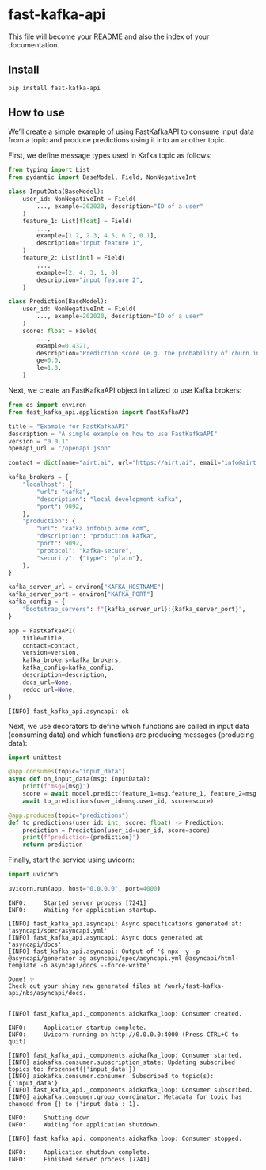 fast-kafka-api
================

<!-- WARNING: THIS FILE WAS AUTOGENERATED! DO NOT EDIT! -->

This file will become your README and also the index of your
documentation.

## Install

``` sh
pip install fast-kafka-api
```

## How to use

We’ll create a simple example of using FastKafkaAPI to consume input
data from a topic and produce predictions using it into an another
topic.

First, we define message types used in Kafka topic as follows:

``` python
from typing import List
from pydantic import BaseModel, Field, NonNegativeInt

class InputData(BaseModel):
    user_id: NonNegativeInt = Field(
        ..., example=202020, description="ID of a user"
    )
    feature_1: List[float] = Field(
        ...,
        example=[1.2, 2.3, 4.5, 6.7, 0.1],
        description="input feature 1",
    )
    feature_2: List[int] = Field(
        ...,
        example=[2, 4, 3, 1, 0],
        description="input feature 2",
    )

class Prediction(BaseModel):
    user_id: NonNegativeInt = Field(
        ..., example=202020, description="ID of a user"
    )
    score: float = Field(
        ...,
        example=0.4321,
        description="Prediction score (e.g. the probability of churn in the next 28 days)",
        ge=0.0,
        le=1.0,
    )
```

Next, we create an FastKafkaAPI object initialized to use Kafka brokers:

``` python
from os import environ
from fast_kafka_api.application import FastKafkaAPI

title = "Example for FastKafkaAPI"
description = "A simple example on how to use FastKafkaAPI"
version = "0.0.1"
openapi_url = "/openapi.json"

contact = dict(name="airt.ai", url="https://airt.ai", email="info@airt.ai")

kafka_brokers = {
    "localhost": {
        "url": "kafka",
        "description": "local development kafka",
        "port": 9092,
    },
    "production": {
        "url": "kafka.infobip.acme.com",
        "description": "production kafka",
        "port": 9092,
        "protocol": "kafka-secure",
        "security": {"type": "plain"},
    },
}

kafka_server_url = environ["KAFKA_HOSTNAME"]
kafka_server_port = environ["KAFKA_PORT"]
kafka_config = {
    "bootstrap_servers": f"{kafka_server_url}:{kafka_server_port}",
}

app = FastKafkaAPI(
    title=title,
    contact=contact,
    version=version,
    kafka_brokers=kafka_brokers,
    kafka_config=kafka_config,
    description=description,
    docs_url=None,
    redoc_url=None,
)
```

    [INFO] fast_kafka_api.asyncapi: ok

Next, we use decorators to define which functions are called in input
data (consuming data) and which functions are producing messages
(producing data):

``` python
import unittest

@app.consumes(topic="input_data")
async def on_input_data(msg: InputData):
    print(f"msg={msg}")
    score = await model.predict(feature_1=msg.feature_1, feature_2=msg.feature_2)
    await to_predictions(user_id=msg.user_id, score=score)

@app.produces(topic="predictions")
def to_predictions(user_id: int, score: float) -> Prediction:
    prediction = Prediction(user_id=user_id, score=score)
    print(f"prediction={prediction}")
    return prediction
```

Finally, start the service using uvicorn:

``` python
import uvicorn

uvicorn.run(app, host="0.0.0.0", port=4000)
```

    INFO:     Started server process [7241]
    INFO:     Waiting for application startup.

    [INFO] fast_kafka_api.asyncapi: Async specifications generated at: 'asyncapi/spec/asyncapi.yml'
    [INFO] fast_kafka_api.asyncapi: Async docs generated at 'asyncapi/docs'
    [INFO] fast_kafka_api.asyncapi: Output of '$ npx -y -p @asyncapi/generator ag asyncapi/spec/asyncapi.yml @asyncapi/html-template -o asyncapi/docs --force-write'

    Done! ✨
    Check out your shiny new generated files at /work/fast-kafka-api/nbs/asyncapi/docs.


    [INFO] fast_kafka_api._components.aiokafka_loop: Consumer created.

    INFO:     Application startup complete.
    INFO:     Uvicorn running on http://0.0.0.0:4000 (Press CTRL+C to quit)

    [INFO] fast_kafka_api._components.aiokafka_loop: Consumer started.
    [INFO] aiokafka.consumer.subscription_state: Updating subscribed topics to: frozenset({'input_data'})
    [INFO] aiokafka.consumer.consumer: Subscribed to topic(s): {'input_data'}
    [INFO] fast_kafka_api._components.aiokafka_loop: Consumer subscribed.
    [INFO] aiokafka.consumer.group_coordinator: Metadata for topic has changed from {} to {'input_data': 1}. 

    INFO:     Shutting down
    INFO:     Waiting for application shutdown.

    [INFO] fast_kafka_api._components.aiokafka_loop: Consumer stopped.

    INFO:     Application shutdown complete.
    INFO:     Finished server process [7241]

